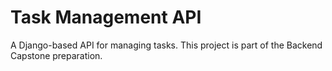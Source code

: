 # Task Management API

A Django-based API for managing tasks. This project is part of the Backend Capstone preparation.
